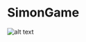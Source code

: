 # SimonGame
![alt text](https://github.com/shyamaldas-122/SimonGame/assets/83920184/1c5ac22d-c214-4764-a511-bbe56e152946)
